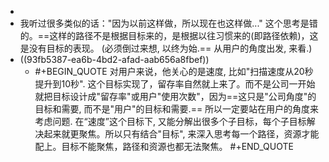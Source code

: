 -
- 我听过很多类似的话："因为以前这样做，所以现在也这样做..." 这个思考是错的。==这样的路径不是根据目标来的，是根据以往习惯来的(即路径依赖)，这是没有目标的表现。 (必须倒过来想, 以终为始.== 从用户的角度出发, 来看.)
- ((93fb5387-ea6b-4bd2-afad-aab656a8fbef))
	- #+BEGIN_QUOTE
	  对用户来说，他关心的是速度, 比如"扫描速度从20秒提升到10秒". 这个目标实现了，留存率自然就上来了。而不是公司一开始就把目标设计成"留存率"或用户"使用次数"，因为==这只是"公司角度"的目标和需要, 而不是"用户"的目标和需要.==
	  所以一定要站在用户的角度来考虑问题. 在“速度”这个目标下, 又能分解出很多个子目标，每个子目标解决起来就更聚焦。所以只有结合"目标", 来深入思考每一个路径，资源才能配上。目标不能聚焦，路径和资源也都无法聚焦。
	  #+END_QUOTE
